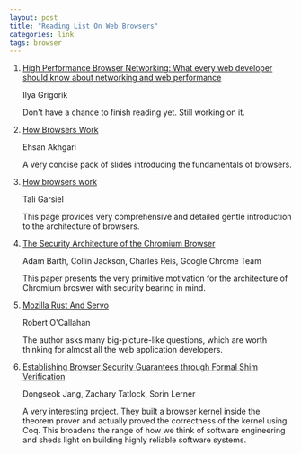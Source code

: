 ```yaml
---
layout: post
title: "Reading List On Web Browsers"
categories: link
tags: browser
---
```


1. [High Performance Browser Networking: What every web developer should know about networking and web performance](http://astore.amazon.com/possiboutpos-20/detail/1449344763)

   Ilya Grigorik

   Don't have a chance to finish reading yet. Still working on it.

1. [How Browsers Work](http://ehsan.github.io/how-browsers-work/#1)

   Ehsan Akhgari

   A very concise pack of slides introducing the fundamentals of browsers.

1. [How browsers work](http://taligarsiel.com/Projects/howbrowserswork1.htm)

   Tali Garsiel

   This page provides very comprehensive and detailed gentle introduction to the architecture of browsers.

1. [The Security Architecture of the Chromium Browser](http://seclab.stanford.edu/websec/chromium/chromium-security-architecture.pdf)

   Adam Barth, Collin Jackson, Charles Reis, Google Chrome Team

   This paper presents the very primitive motivation for the architecture of Chromium broswer with security bearing in mind.

1. [Mozilla Rust And Servo](http://people.mozilla.org/~roc/Samsung/MozillaRustAndServo.pdf)

   Robert O'Callahan

   The author asks many big-picture-like questions, which are worth thinking for almost all the web application developers.

1. [Establishing Browser Security Guarantees through Formal Shim Verification](http://goto.ucsd.edu/quark/usenix12.pdf)

   Dongseok Jang, Zachary Tatlock, Sorin Lerner

   A very interesting project. They built a browser kernel inside the theorem prover and actually proved the correctness of the kernel using Coq. This broadens the range of how we think of software engineering and sheds light on building highly reliable software systems.
